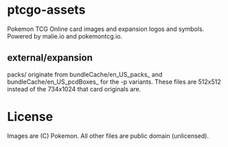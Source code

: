 # ptcgo-assets

Pokemon TCG Online card images and expansion logos and symbols. Powered by malie.io and pokemontcg.io.

## external/expansion

packs/ originate from bundleCache/en_US_packs\_ and bundleCache/en_US_pcdBoxes\_ for the -p variants.
These files are 512x512 instead of the 734x1024 that card originals are.

# License

Images are (C) Pokemon. All other files are public domain (unlicensed).
